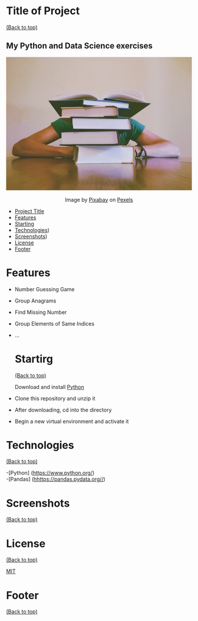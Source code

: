 # Title of Project
[(Back to top)](#project-title)

<h2>My Python and Data Science exercises</h2>

<p align="center">
  <img alt="GitHub release" src="images/pexels_pixabay.jpg">
</p>
<p align="center">Image by <a href="https://www.pexels.com/pt-br/@pixabay/" rel="nofollow">Pixabay</a> on <a href="https://www.pexels.com/" rel="nofollow">Pexels</a> </p>


- [Project Title](#project-title)
- [Features](#table-of-contents)
- [Starting](#starting)
- [Technologies](#technologies))
- [Screenshots](#screenshots))
- [License](#license)
- [Footer](#footer)

# Features

- Number Guessing Game
- Group Anagrams
- Find Missing Number
- Group Elements of Same Indices
- ...

  # Startirg
  [(Back to top)](#começando)

  Download and install <a href="https://www.python.org/downloads/"> Python</a>

- Clone this repository and unzip it
- After downloading, cd into the directory
- Begin a new virtual environment and activate it


# Technologies
[(Back to top)](#tecnologias)

-[Python] (<a href="https://www.python.org/" rel="nofollow">https://www.python.org/</a>)<br/> -[Pandas] (<a href="https://pandas.pydata.org/" rel="nofollow">hhttps://pandas.pydata.org//</a>)

# Screenshots
[(Back to top)](#screenshots)

 <p align="center">
  
</p>
 
# License
[(Back to top)](#license)

<a href="LICENSE.md">MIT</a>
 
# Footer
[(Back to top)](#footer)

<img style="border-radius: 50%;" src="img/adrien_logo.png" alt=""/>
